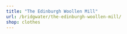 ```yaml
---
title: "The Edinburgh Woollen Mill"
url: /bridgwater/the-edinburgh-woollen-mill/
shop: clothes
---
```

